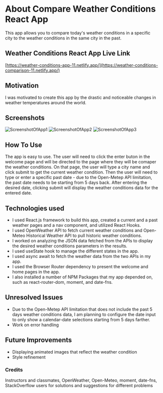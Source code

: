 # About Compare Weather Conditions React App

This app allows you to compare today's weather conditions in a specific city to the weather conditions in the same city in the past.

## Weather Conditions React App Live Link

[https://weather-conditions-app-11.netlify.app/](https://weather-conditions-comparison-11.netlify.app/)

## Motivation

I was motivated to create this app by the drastic and noticeable changes in weather temperatures around the world.

## Screenshots

![ScreenshotOfApp1](https://user-images.githubusercontent.com/121985979/236693361-19bf1b11-69d5-4597-b5de-2774092adab1.png)
![ScreenshotOfApp2](https://user-images.githubusercontent.com/121985979/233684042-b0a5ba14-30d2-49c3-9775-296c682659ff.png)
![ScreenshotOfApp3](https://user-images.githubusercontent.com/121985979/233697544-7e81c450-58e3-4891-a269-7e3896acb552.png)

## How To Use

The app is easy to use. The user will need to click the enter buton in the welcome page and will be directed to the page where they will be comaper the weather conditions. On that page, the user will type a city name and click submit to get the current weather condition. Then the user will need to type or enter a specific past date - due to the Open-Metep API limitation, the past date needs to be starting from 5 days back.  After entering the desired date, clicking submit will display the weather conditions data for the entered date.

## Technologies used

- I used React.js framework to build this app, created a current and a past weather pages and a nav component, and utilized React Hooks.
- I used OpenWeather API to fetch current weather conditions and Open-Meteo Historical Weather API to pull historic weather conditions.
- I worked on analyzing the JSON data fetched from the APIs to display the desired weather conditions parameters in the results.
- I used useState hook to manage the different states in the app.
- I used async await to fetch the weather data from the two APIs in my app.
- I used the Browser Router dependency to present the welcome and home pages in the app.
- I also installed a number of NPM Packages that my app depended on, such as react-router-dom, moment, and date-fns.


## Unresolved Issues

- Due to the Open-Metep API limitation that does not include the past 5 days weather conditions data, I am planning to configure the date input to only show a calendar-date selections starting from 5 days farther. 
- Work on error handling

## Future Improvements

- Displaying animated images that reflect the weather condition
- Style refinement

### Credits

Instructors and classmates, OpenWeather, Open-Meteo, moment, date-fns, StackOverflow users for solutions and suggestions for different problems
